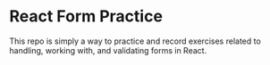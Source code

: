 # React Form Practice

This repo is simply a way to practice and record exercises related to handling, working with, and validating forms in React.
